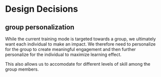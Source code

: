 # Design Decisions

## group personalization

While the current training mode is targeted towards a group, 
we ultimately want each individual to make an impact.
We therefore need to personalize for the group to create meaningful engagement and then further personalize for the individual to maximize learning effect.

This also allows us to accomodate for different levels of skill among the group members.

